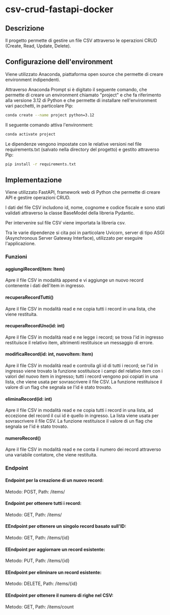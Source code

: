 # csv-crud-fastapi-docker

## Descrizione
Il progetto permette di gestire un file CSV attraverso le operazioni CRUD (Create, Read, Update, Delete).

## Configurazione dell'environment
Viene utilizzato Anaconda, piattaforma open source che permette di creare environment indipendenti.

Attraverso Anaconda Prompt si è digitato il seguente comando, che permette di creare un environment chiamato "project" e che fa riferimento alla versione 3.12 di Python e che permette di installare nell'environment vari pacchetti, in particolare Pip:

```bash
conda create --name project python=3.12
```

Il seguente comando attiva l'environment:

```bash
conda activate project
```

Le dipendenze vengono impostate con le relative versioni nel file requirements.txt (salvato nella directory del progetto) e gestito attraverso Pip:

```bash
pip install -r requirements.txt
```

## Implementazione
Viene utilizzato FastAPI, framework web di Python che permette di creare API e gestire operazioni CRUD.

I dati del file CSV includono id, nome, cognome e codice fiscale e sono stati validati attraverso la classe BaseModel della libreria Pydantic.

Per intervenire sul file CSV viene importata la libreria csv.

Tra le varie dipendenze si cita poi in particolare Uvicorn, server di tipo ASGI (Asynchronous Server Gateway Interface), utilizzato per eseguire l'applicazione.

### Funzioni

#### aggiungiRecord(item: Item)

Apre il file CSV in modalità append e vi aggiunge un nuovo record contenente i dati dell'item in ingresso.

#### recuperaRecordTutti()

Apre il file CSV in modalità read e ne copia tutti i record in una lista, che viene restituita.

#### recuperaRecordUno(id: int)
Apre il file CSV in modalità read e ne legge i record; se trova l'id in ingresso restituisce il relativo item, altrimenti restituisce un messaggio di errore.

#### modificaRecord(id: int, nuovoItem: Item)
Apre il file CSV in modalità read e controlla gli id di tutti i record; se l'id in ingresso viene trovato la funzione sostituisce i campi del relativo item con i valori del nuovo item in ingresso; tutti i record vengono poi copiati in una lista, che viene usata per sovrascrivere il file CSV. La funzione restituisce il valore di un flag che segnala se l'id è stato trovato.

#### eliminaRecord(id: int)
Apre il file CSV in modalità read e ne copia tutti i record in una lista, ad eccezione del record il cui id è quello in ingresso. La lista viene usata per sovrascrivere il file CSV. La funzione restituisce il valore di un flag che segnala se l'id è stato trovato.

#### numeroRecord()
Apre il file CSV in modalità read e ne conta il numero dei record attraverso una variabile contatore, che viene restituita.

### Endpoint

#### Endpoint per la creazione di un nuovo record:
Metodo: POST, Path: /items/

#### Endpoint per ottenere tutti i record:
Metodo: GET, Path: /items/

#### EEndpoint per ottenere un singolo record basato sull'ID:
Metodo: GET, Path: /items/{id}

#### EEndpoint per aggiornare un record esistente:
Metodo: PUT, Path: /items/{id}

#### EEndpoint per eliminare un record esistente:
Metodo: DELETE, Path: /items/{id}

#### EEndpoint per ottenere il numero di righe nel CSV:
Metodo: GET, Path: /items/count
